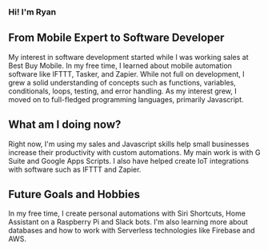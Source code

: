 ### Hi! I'm Ryan

<!--
**Rjbaird/rjbaird** is a ✨ _special_ ✨ repository because its `README.md` (this file) appears on your GitHub profile.

Here are some ideas to get you started:

- 🔭 I’m currently working on ...
- 🌱 I’m currently learning ...
- 👯 I’m looking to collaborate on ...
- 🤔 I’m looking for help with ...
- 💬 Ask me about ...
- 📫 How to reach me: ...
- 😄 Pronouns: ...
- ⚡ Fun fact: ...
-->

## From Mobile Expert to Software Developer
My interest in software development started while I was working sales at Best Buy Mobile. In my free time, I learned about mobile automation software like IFTTT, Tasker, and Zapier. While not full on development, I grew a solid understanding of concepts such as functions, variables, conditionals, loops, testing, and error handling. As my interest grew, I moved on to full-fledged programming languages, primarily Javascript. 


## What am I doing now?
Right now, I'm using my sales and Javascript skills help small businesses increase their productivity with custom automations. My main work is with G Suite and Google Apps Scripts. I also have helped create IoT integrations with software such as IFTTT and Zapier.


## Future Goals and Hobbies
In my free time, I create personal automations with Siri Shortcuts, Home Assistant on a Raspberry Pi and Slack bots. I'm also learning more about databases and how to work with Serverless technologies like Firebase and AWS.
